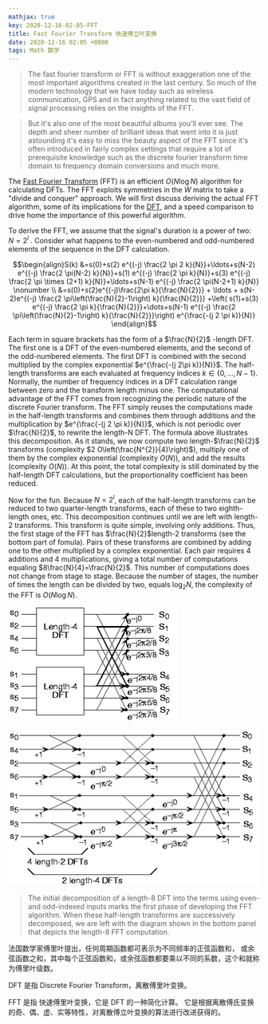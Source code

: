 ```yaml
---
mathjax: true
key: 2020-12-16-02-05-FFT
title: Fast Fourier Transform 快速傅立叶变换
date: 2020-12-16 02:05 +0800
tags: Math 数学
---
```


> The fast fourier transform or FFT is without exaggeration one of the most important algorithms created in the last century. So much of the modern technology that we have today such as wireless communication, GPS and in fact anything related to the vast field of signal processing relies on the insights of the FFT.

> But it's also one of the most beautiful albums you'll ever see. The depth and sheer number of brilliant ideas that went into it is just astounding it's easy to miss the beauty aspect of the FFT since it's often introduced in fairly complex settings that require a lot of prerequisite knowledge such as the discrete fourier transform time domain to frequency domain conversions and much more.

The [Fast Fourier Transform](https://eng.libretexts.org/Bookshelves/Electrical_Engineering/Signal_Processing_and_Modeling/Book%3A_Signals_and_Systems_(Baraniuk_et_al.)/13%3A_Capstone_Signal_Processing_Topics/13.02%3A_The_Fast_Fourier_Transform_(FFT)) (FFT) is an efficient $O(N \log N)$ algorithm for calculating DFTs. The FFT exploits symmetries in the $W$ matrix to take a "divide and conquer" approach. We will first discuss deriving the actual FFT algorithm, some of its implications for the [DFT](https://cnx.org/contents/d2CEAGW5@15.4:nkErv5ik#eqn1), and a speed comparison to drive home the importance of this powerful algorithm.

To derive the FFT, we assume that the signal's duration is a power of two:  $N=2^l$ . Consider what happens to the even-numbered and odd-numbered elements of the sequence in the DFT calculation.

$$\begin{align}S(k) &=s(0)+s(2) e^{(-j) \frac{2 \pi 2 k}{N}}+\ldots+s(N-2) e^{(-j) \frac{2 \pi(N-2) k}{N}}+s(1) e^{(-j) \frac{2 \pi k}{N}}+s(3) e^{(-j) \frac{2 \pi \times (2+1) k}{N}}+\ldots+s(N-1) e^{(-j) \frac{2 \pi(N-2+1) k}{N}} \nonumber \\ &=s(0)+s(2)e^{(-j)\frac{2\pi k}{\frac{N}{2}}} + \ldots + s(N-2)e^{(-j) \frac{2 \pi\left(\frac{N}{2}-1\right) k}{\frac{N}{2}}} +\left( s(1)+s(3) e^{(-j) \frac{2 \pi k}{\frac{N}{2}}}+\dots+s(N-1) e^{(-j) \frac{2 \pi\left(\frac{N}{2}-1\right) k}{\frac{N}{2}}}\right) e^{\frac{-(j 2 \pi k)}{N}} \end{align}$$

Each term in square brackets has the form of a $\frac{N}{2}$ -length DFT. The first one is a DFT of the even-numbered elements, and the second of the odd-numbered elements. The first DFT is combined with the second multiplied by the complex exponential $e^{\frac{-(j 2\pi k)}{N}}$. The half-length transforms are each evaluated at frequency indices $k \in\{0, \ldots, N-1\}$. Normally, the number of frequency indices in a DFT calculation range between zero and the transform length minus one. The computational advantage of the FFT comes from recognizing the periodic nature of the discrete Fourier transform. The FFT simply reuses the computations made in the half-length transforms and combines them through additions and the multiplication by $e^{\frac{-(j 2 \pi k)}{N}}$, which is not periodic over $\frac{N}{2}$, to rewrite the length-N DFT. The formula above illustrates this decomposition. As it stands, we now compute two length-$\frac{N}{2}$ transforms (complexity $2 O\left(\frac{N^{2}}{4}\right)$), multiply one of them by the complex exponential (complexity $O(N)$), and add the results (complexity $O(N)$). At this point, the total complexity is still dominated by the half-length DFT calculations, but the proportionality coefficient has been reduced.

Now for the fun. Because $N=2^l$, each of the half-length transforms can be reduced to two quarter-length transforms, each of these to two eighth-length ones, etc. This decomposition continues until we are left with length-2 transforms. This transform is quite simple, involving only additions. Thus, the first stage of the FFT has $\frac{N}{2}$length-2 transforms (see the bottom part of fomula). Pairs of these transforms are combined by adding one to the other multiplied by a complex exponential. Each pair requires 4 additions and 4 multiplications, giving a total number of computations equaling $8\frac{N}{4}=\frac{N}{2}$. This number of computations does not change from stage to stage. Because the number of stages, the number of times the length can be divided by two, equals $\log_2 N$, the complexity of the FFT is $O(N \log N)$.

![Figure 1](/assets/images/dft1.jpg)

![Figure 2](/assets/images/dft2.jpg)

> The initial decomposition of a length-8 DFT into the terms using even- and odd-indexed inputs marks the first phase of developing the FFT algorithm. When these half-length transforms are successively decomposed, we are left with the diagram shown in the bottom panel that depicts the length-8 FFT computation.

法国数学家傅里叶提出，任何周期函数都可表示为不同频率的正弦函数和，
或余弦函数之和，其中每个正弦函数和，或余弦函数都要乘以不同的系数，这个和就称为傅里叶级数。

DFT 是指 Discrete Fourier Transform，离散傅里叶变换。

FFT 是指 快速傅里叶变换，它是 DFT 的一种简化计算。
它是根据离散傅氏变换的奇、偶、虚、实等特性，对离散傅立叶变换的算法进行改进获得的。

<!--more-->
